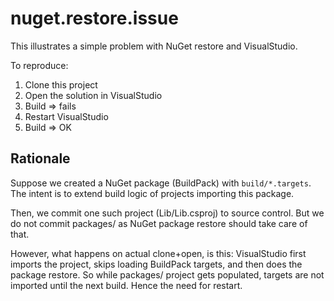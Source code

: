 nuget.restore.issue
===================

This illustrates a simple problem with NuGet restore and VisualStudio.

To reproduce:

1. Clone this project
2. Open the solution in VisualStudio
3. Build => fails
4. Restart VisualStudio
5. Build => OK

## Rationale

Suppose we created a NuGet package (BuildPack) with `build/*.targets`. The intent is to
extend build logic of projects importing this package.

Then, we commit one such project (Lib/Lib.csproj) to source control. But we do not commit
packages/ as NuGet package restore should take care of that.

However, what happens on actual clone+open, is this: VisualStudio first imports the project,
skips loading BuildPack targets, and then does the package restore.  So while packages/ project
gets populated, targets are not imported until the next build.  Hence the need for restart.

